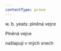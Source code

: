 ```yaml
---
contentType: prose
---
```


<section>

w. b. yeats: plněná vejce

Plněná vejce

našlapují v mých snech

</section>
